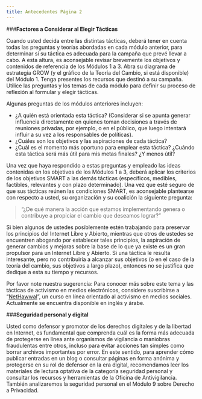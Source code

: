 ```yaml
---
title: Antecedentes Página 2
---
```


###**Factores a Considerar al Elegir Tácticas**

Cuando usted decida entre las distintas tácticas, deberá tener en cuenta todas las preguntas y teorías abordadas en cada módulo anterior, para determinar si su táctica es adecuada para la campaña que prevé llevar a cabo. A esta altura, es aconsejable revisar brevemente los objetivos y contenidos de referencia de los Módulos 1 a 3. Abra su diagrama de estrategia GROW (y el gráfico de la Teoría del Cambio, si está disponible) del Módulo 1. Tenga presentes los recursos que destinó a su campaña. Utilice las preguntas y los temas de cada módulo para definir su proceso de reflexión al formular y elegir tácticas.

Algunas preguntas de los módulos anteriores incluyen:
<ul><li>¿A quién está orientada esta táctica? (Considerar si se apunta generar influencia directamente en quienes toman decisiones a través de reuniones privadas, por ejemplo, o en el público, que luego intentará influir a su vez  a los responsables de políticas).</li>
<li>¿Cuáles son los objetivos y las aspiraciones de cada táctica?</li>
<li>¿Cuál es el momento más oportuno para emplear esta táctica? ¿Cuándo esta táctica será más útil para mis metas finales? ¿Y menos útil?</li></ul>

Una vez que haya respondido a estas preguntas y empleado las ideas contenidas en los objetivos de los Módulos 1 a 3, deberá aplicar los criterios de los objetivos SMART a las demás tácticas (específicos, medibles, factibles, relevantes y con plazo determinado). Una vez que esté seguro de que sus tácticas reúnen las condiciones SMART, es aconsejable plantearse con respecto a usted, su organización y su coalición la siguiente pregunta:

>“¿De qué manera la acción que estamos implementando genera o contribuye a propiciar el cambio que deseamos lograr?”

Si bien algunos de ustedes posiblemente estén trabajando para preservar los principios del Internet Libre y Abierto, mientras que otros de ustedes se encuentren abogando por establecer tales principios, la aspiración de generar cambios y mejoras sobre la base de lo que ya existe es un gran propulsor para un Internet Libre y Abierto. Si una táctica le resulta interesante, pero no contribuiría a alcanzar sus objetivos (o en el caso de la teoría del cambio, sus objetivos a largo plazo), entonces no se justifica que dedique a esta su tiempo y recursos.

Por favor note nuestra sugerencia: Para conocer más sobre este tema y las tácticas de activismo en medios electrónicos, considere suscribirse a “<a href="http://www.nethawwal.com/beta/en/home/index.php" target="_blank">NetHawwal</a>”, un curso en línea orientado al activismo en medios sociales. Actualmente se encuentra disponible en inglés y árabe.

###**Seguridad personal y digital**

Usted como defensor y promotor de los derechos digitales y  de la libertad en Internet, es fundamental que comprenda cuál es la forma más adecuada de protegerse en línea ante organismos de vigilancia o maniobras fraudulentas entre otros, incluso para evitar acciones tan simples como borrar archivos importantes por error. En este sentido, para aprender cómo publicar entradas en un blog o consultar páginas en forma anónima y protegerse en su rol de defensor en la era digital, recomendamos leer los materiales de lectura optativa de la categoría seguridad personal y consultar los recursos y herramientas de la Oficina de Antivigilancia. También analizaremos la seguridad personal en el Módulo 9 sobre Derecho a Privacidad. 
